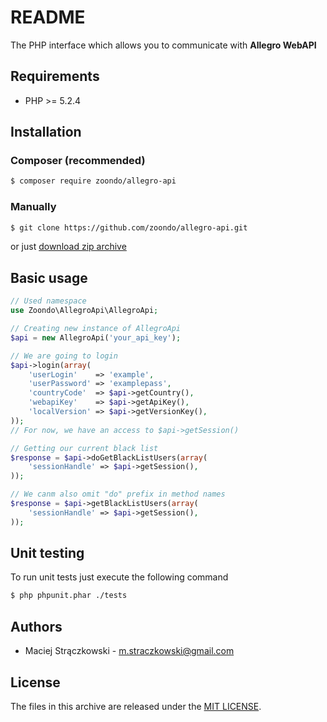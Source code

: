 # README

The PHP interface which allows you to communicate with **Allegro WebAPI**

## Requirements

- PHP >= 5.2.4

## Installation

### Composer (recommended)

```bash
$ composer require zoondo/allegro-api
```

### Manually

```bash
$ git clone https://github.com/zoondo/allegro-api.git
```

or just [download zip archive](https://github.com/zoondo/allegro-api/archive/master.zip)

## Basic usage

```php
// Used namespace
use Zoondo\AllegroApi\AllegroApi;

// Creating new instance of AllegroApi
$api = new AllegroApi('your_api_key');

// We are going to login
$api->login(array(
    'userLogin'    => 'example',
    'userPassword' => 'examplepass',
    'countryCode'  => $api->getCountry(),
    'webapiKey'    => $api->getApiKey(),
    'localVersion' => $api->getVersionKey(),
));
// For now, we have an access to $api->getSession()

// Getting our current black list
$response = $api->doGetBlackListUsers(array(
    'sessionHandle' => $api->getSession(),
));

// We canm also omit "do" prefix in method names
$response = $api->getBlackListUsers(array(
    'sessionHandle' => $api->getSession(),
));

```

## Unit testing

To run unit tests just execute the following command

```bash
$ php phpunit.phar ./tests
```

## Authors

- Maciej Strączkowski - <m.straczkowski@gmail.com>

## License

The files in this archive are released under the [MIT LICENSE](LICENSE).
